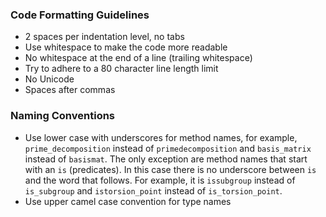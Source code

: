 ### Code Formatting Guidelines

 - 2 spaces per indentation level, no tabs
 - Use whitespace to make the code more readable
 - No whitespace at the end of a line (trailing whitespace)
 - Try to adhere to a 80 character line length limit
 - No Unicode
 - Spaces after commas

### Naming Conventions

 - Use lower case with underscores for method names, for example,
   `prime_decomposition` instead of `primedecomposition` and
   `basis_matrix` instead of `basismat`. The only exception are method
   names that start with an `is` (predicates). In this case there is
   no underscore between `is` and the word that follows. For example,
   it is `issubgroup` instead of `is_subgroup` and `istorsion_point`
   instead of `is_torsion_point`.
 - Use upper camel case convention for type names

